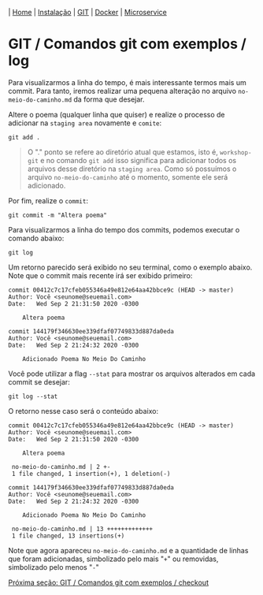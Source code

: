 | [Home](/handson_microservice) | [Instalação](/handson_microservice/instalacao) | [GIT](/handson_microservice/git) | [Docker](/handson_microservice/docker) | [Microservice](/handson_microservice/microservice)

# GIT / Comandos git com exemplos / log

Para visualizarmos a linha do tempo, é mais interessante termos mais um commit. Para tanto, iremos realizar uma pequena alteração no arquivo `no-meio-do-caminho.md` da forma que desejar. 

Altere o poema (qualquer linha que quiser) e realize o processo de adicionar na `staging area` novamente e `comite`:


```
git add .
```

> O "." ponto se refere ao diretório atual que estamos, isto é, `workshop-git` e no comando `git add` isso significa para adicionar todos os arquivos desse diretório na `staging area`. Como só possuímos o arquivo `no-meio-do-caminho` até o momento, somente ele será adicionado.

Por fim, realize o `commit`:

```
git commit -m "Altera poema"
```

Para visualizarmos a linha do tempo dos commits, podemos executar o comando abaixo:

```
git log
```

Um retorno parecido será exibido no seu terminal, como o exemplo abaixo. Note que o commit mais recente irá ser exibido primeiro:

```
commit 00412c7c17cfeb055346a49e812e64aa42bbce9c (HEAD -> master)
Author: Você <seunome@seuemail.com>
Date:   Wed Sep 2 21:31:50 2020 -0300

    Altera poema

commit 144179f346630ee339dfaf07749833d887da0eda
Author: Você <seunome@seuemail.com>
Date:   Wed Sep 2 21:24:32 2020 -0300

    Adicionado Poema No Meio Do Caminho
```

Você pode utilizar a flag `--stat` para mostrar os arquivos alterados em cada commit se desejar:

```
git log --stat
```

O retorno nesse caso será o conteúdo abaixo:

```
commit 00412c7c17cfeb055346a49e812e64aa42bbce9c (HEAD -> master)
Author: Você <seunome@seuemail.com>
Date:   Wed Sep 2 21:31:50 2020 -0300

    Altera poema

 no-meio-do-caminho.md | 2 +-
 1 file changed, 1 insertion(+), 1 deletion(-)

commit 144179f346630ee339dfaf07749833d887da0eda
Author: Você <seunome@seuemail.com>
Date:   Wed Sep 2 21:24:32 2020 -0300

    Adicionado Poema No Meio Do Caminho

 no-meio-do-caminho.md | 13 +++++++++++++
 1 file changed, 13 insertions(+)
 ```

 Note que agora apareceu `no-meio-do-caminho.md` e a quantidade de linhas que foram adicionadas, simbolizado pelo mais "`+`" ou removidas, simbolizado pelo menos "`-`"

[Próxima seção: GIT / Comandos git com exemplos / checkout](checkout.md)
